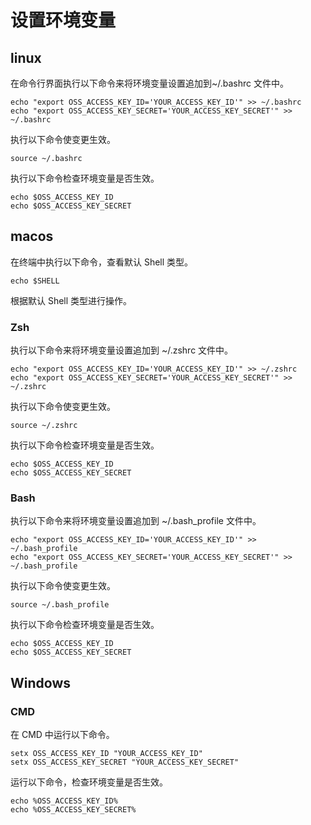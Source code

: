 # 设置环境变量

## linux

在命令行界面执行以下命令来将环境变量设置追加到~/.bashrc 文件中。

```shell
echo "export OSS_ACCESS_KEY_ID='YOUR_ACCESS_KEY_ID'" >> ~/.bashrc
echo "export OSS_ACCESS_KEY_SECRET='YOUR_ACCESS_KEY_SECRET'" >> ~/.bashrc
```

执行以下命令使变更生效。

```shell
source ~/.bashrc
```

执行以下命令检查环境变量是否生效。

```shell
echo $OSS_ACCESS_KEY_ID
echo $OSS_ACCESS_KEY_SECRET
```

## macos

在终端中执行以下命令，查看默认 Shell 类型。

```shell
echo $SHELL
```

根据默认 Shell 类型进行操作。

### Zsh

执行以下命令来将环境变量设置追加到 ~/.zshrc 文件中。

```shell
echo "export OSS_ACCESS_KEY_ID='YOUR_ACCESS_KEY_ID'" >> ~/.zshrc
echo "export OSS_ACCESS_KEY_SECRET='YOUR_ACCESS_KEY_SECRET'" >> ~/.zshrc
```

执行以下命令使变更生效。

```shell
source ~/.zshrc
```

执行以下命令检查环境变量是否生效。

```shell
echo $OSS_ACCESS_KEY_ID
echo $OSS_ACCESS_KEY_SECRET
```

### Bash

执行以下命令来将环境变量设置追加到 ~/.bash_profile 文件中。

```shell
echo "export OSS_ACCESS_KEY_ID='YOUR_ACCESS_KEY_ID'" >> ~/.bash_profile
echo "export OSS_ACCESS_KEY_SECRET='YOUR_ACCESS_KEY_SECRET'" >> ~/.bash_profile
```

执行以下命令使变更生效。

```shell
source ~/.bash_profile
```

执行以下命令检查环境变量是否生效。

```shell
echo $OSS_ACCESS_KEY_ID
echo $OSS_ACCESS_KEY_SECRET
```

## Windows

### CMD

在 CMD 中运行以下命令。

```shell
setx OSS_ACCESS_KEY_ID "YOUR_ACCESS_KEY_ID"
setx OSS_ACCESS_KEY_SECRET "YOUR_ACCESS_KEY_SECRET"
```

运行以下命令，检查环境变量是否生效。

```shell
echo %OSS_ACCESS_KEY_ID%
echo %OSS_ACCESS_KEY_SECRET%
```
